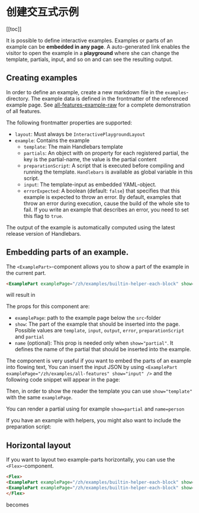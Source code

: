 # 创建交互式示例

[[toc]]

It is possible to define interactive examples. Examples or parts of an example can be **embedded in any page**. A
auto-generated link enables the visitor to open the example in a **playground** where she can change the template,
partials, input, and so on and can see the resulting output.

## Creating examples

In order to define an example, create a new markdown file in the `examples`-directory. The example data is defined in
the frontmatter of the referenced example page. See [all-features-example-raw](../examples/all-features.md) for a
complete demonstration of all features.

The following frontmatter properties are supported:

- `layout`: Must always be `InteractivePlaygroundLayout`
- `example`: Contains the example
  - `template`: The main Handlebars template
  - `partials`: An object with on property for each registered partial, the key is the partial-name, the value is the
    partial content
  - `preparationScript`: A script that is executed before compiling and running the template. `Handlebars` is available
    as global variable in this script.
  - `input`: The template-input as embedded YAML-object.
  - `errorExpected`: A boolean (default: `false`) that specifies that this example is expected to throw an error. By
    default, examples that throw an error during execution, cause the build of the whole site to fail. If you write an
    example that describes an error, you need to set this flag to `true`.

The output of the example is automatically computed using the latest release version of Handlebars.

## Embedding parts of an example.

The `<ExamplePart>`-component allows you to show a part of the example in the current part.

```md
<ExamplePart examplePage="/zh/examples/builtin-helper-each-block" show="template"/>
```

will result in

<ExamplePart examplePage="/zh/examples/builtin-helper-each-block" show="template"/>

The props for this component are:

- `examplePage`: path to the example page below the `src`-folder
- `show`: The part of the example that should be inserted into the page. Possible values are `template`, `input`,
  `output`, `error`, `preparationScript` and `partial`
- `name` (optional): This prop is needed only when `show="partial"`. It defines the name of the partial that should be
  inserted into the example.

The component is very useful if you want to embed the parts of an example into flowing text, You can insert the input
JSON by using `<ExamplePart examplePage="/zh/examples/all-features" show="input" />` and the following code snippet will
appear in the page:

<ExamplePart examplePage="/zh/examples/all-features" show="input" />

Then, in order to show the reader the template you can use `show="template"` with the same `examplePage`.

<ExamplePart examplePage="/zh/examples/all-features" show="template" />

You can render a partial using for example `show=partial` and `name=person`

<ExamplePart examplePage="/zh/examples/all-features" show="partial" name="person"/>

If you have an example with helpers, you might also want to include the preparation script:

<ExamplePart examplePage="/zh/examples/all-features" show="preparationScript" />

## Horizontal layout

If you want to layout two example-parts horizontally, you can use the `<Flex>`-component.

```md
<Flex>
<ExamplePart examplePage="/zh/examples/builtin-helper-each-block" show="template"/>
<ExamplePart examplePage="/zh/examples/builtin-helper-each-block" show="input"/>
</Flex>
```

becomes

<Flex>
<ExamplePart examplePage="/zh/examples/builtin-helper-each-block" show="template"/>
<ExamplePart examplePage="/zh/examples/builtin-helper-each-block" show="input"/>
</Flex>
